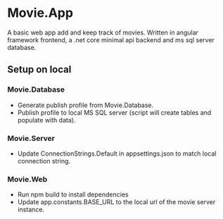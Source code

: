 # Movie.App
A basic web app add and keep track of movies. Written in angular framework frontend, a .net core minimal api backend and ms sql server database.

## Setup on local
### Movie.Database
- Generate publish profile from Movie.Database.
- Publish profile to local MS SQL server (script will create tables and populate with data).

### Movie.Server
- Update ConnectionStrings.Default in appsettings.json to match local connection string.

### Movie.Web
- Run npm build to install dependencies
- Update app.constants.BASE_URL to the local url of the movie server instance.